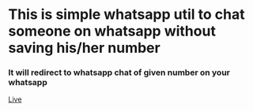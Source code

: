 # This is simple whatsapp util to chat someone on whatsapp without saving his/her number

### It will redirect to whatsapp chat of given number on your whatsapp

<a href="https://mywhatsapputil.surge.sh/">Live</a>

